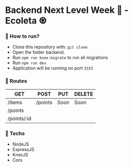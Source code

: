 # Backend Next Level Week 🚀 - Ecoleta ♼

### 🏃 How to run?
- Clone this repository with: `git clone`
- Open the folder backend.
- Run `npm run knex:migrate` to run all migrations
- Run `npm run dev`
- Application will be running on port `3333`

### 🛬 Routes 

|  GET      |   POST    |   PUT    |  DELETE   |
|-----------|-----------|----------|-----------|
|/items     |/points    |Soon      |   Soon    |
|/points    |           |          |           |
|/points/:id|           |          |           |

### 📱 Techs
- NodeJS
- ExpressJS
- KnexJS
- Cors
